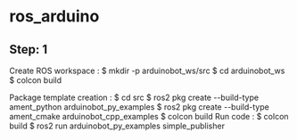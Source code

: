 # ros_arduino

## Step: 1
 
 Create ROS workspace :
    $ mkdir -p arduinobot_ws/src
    $ cd arduinobot_ws
    $ colcon build

 Package template creation :
    $ cd src
    $ ros2 pkg create --build-type ament_python arduinobot_py_examples
    $ ros2 pkg create --build-type ament_cmake arduinobot_cpp_examples
    $ colcon build
 Run code :
    $ colcon build
    $ ros2 run arduinobot_py_examples simple_publisher
 
